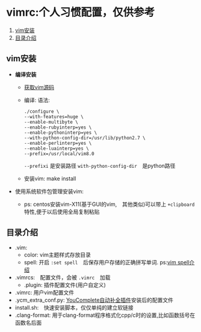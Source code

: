 # vimrc:个人习惯配置，仅供参考
1. [vim安装](#vim安装)
2. [目录介绍](#目录介绍)

vim安装
----------

* **编译安装**
	*  [获取vim源码](https://github.com/vim/vim) 
	*  编译:
		语法:

		```
		./configure \
		--with-features=huge \
		--enable-multibyte \
		--enable-rubyinterp=yes \
		--enable-pythoninterp=yes \
		--with-python-config-dir=/usr/lib/python2.7 \
		--enable-perlinterp=yes \
		--enable-luainterp=yes \
		--prefix=/usr/local/vim8.0
		```
		`--prefixi` 是安装路径 `with-python-config-dir`　是python路径

	*  安装vim:
	make install

*  使用系统软件包管理安装vim:
	* ps: centos安装vim-X11(基于GUI的vim,　其他类似)可以带上 `+clipboard` 特性,便于以后使用全局复制粘贴
	
## 目录介绍
* .vim: 
	* color: vim主题样式存放目录
	* spell: 开启 `:set spell`　后保存用户存储的正确拼写单词. ps:[vim spell介绍](http://vimcdoc.sourceforge.net/doc/spell.html)
* .vimrcs:　配置文件，会被 `.vimrc`　加载
	* .plugin: 插件配置文件(用户自定义)
* .vimrc: 用户vim配置文件
* .ycm_extra_conf.py: [YouComplete自动补全插件](https://github.com/Valloric/YouCompleteMe/blob/master/README.md)安装后的配置文件
* install.sh:　快速安装脚本，仅仅单纯的建立软链接
* .clang-format: 用于clang-format程序格式化cpp/c时的设置,比如函数括号在函数名后面
